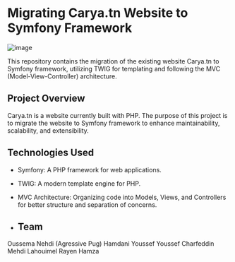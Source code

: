 # Migrating Carya.tn Website to Symfony Framework
![image](https://github.com/OussemaNehdi/Carya.tn-Migration-Symfony-TWIG-/assets/157837589/46f6d759-27bb-46ef-b945-1c97a31226fc)


This repository contains the migration of the existing website Carya.tn to Symfony framework, utilizing TWIG for templating and following the MVC (Model-View-Controller) architecture.

## Project Overview

Carya.tn is a website currently built with PHP. The purpose of this project is to migrate the website to Symfony framework to enhance maintainability, scalability, and extensibility.

## Technologies Used

- Symfony: A PHP framework for web applications.
- TWIG: A modern template engine for PHP.
- MVC Architecture: Organizing code into Models, Views, and Controllers for better structure and separation of concerns.

- ## Team

Oussema Nehdi (Agressive Pug)
Hamdani Youssef
Youssef Charfeddin
Mehdi Lahouimel
Rayen Hamza
